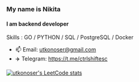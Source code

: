 ### My name is Nikita
#### I am backend developer

Skills :  GO / PYTHON / SQL / PostgreSQL / Docker

- 📫 Email: utkonoser@gmail.com 
- ✈️ Telegram: https://t.me/ctrlshiftesc




[![utkonoser's LeetCode stats](https://leetcode-stats-six.vercel.app/api?username=utkonoser&theme=dark)](https://github.com/utkonoser/leetcode-stats)

